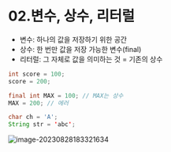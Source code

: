 # 02.변수, 상수, 리터럴

- 변수: 하나의 값을 저장하기 위한 공간
- 상수: 한 번만 값을 저장 가능한 변수(final)
- 리터럴: 그 자체로 값을 의미하는 것 = 기존의 상수

```java
int score = 100;
score = 200;

final int MAX = 100; // MAX는 상수
MAX = 200; // 에러

char ch = 'A';
String str = 'abc';
```

![image-20230828183321634](C:\Users\chaom\AppData\Roaming\Typora\typora-user-images\image-20230828183321634.png)




